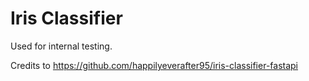 # Iris Classifier

Used for internal testing.

Credits to https://github.com/happilyeverafter95/iris-classifier-fastapi
